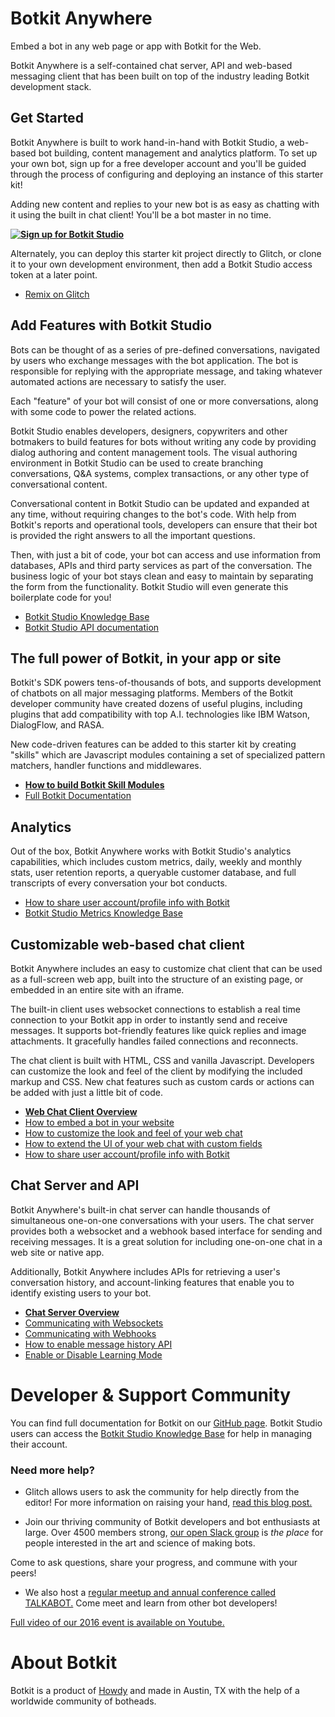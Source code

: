 # Botkit Anywhere

Embed a bot in any web page or app with Botkit for the Web.

Botkit Anywhere is a self-contained chat server, API and web-based messaging client that has been built on top of the industry leading Botkit development stack.

## Get Started

Botkit Anywhere is built to work hand-in-hand with Botkit Studio, a
web-based bot building, content management and analytics platform. To
set up your own bot, sign up for a free developer account and you'll
be guided through the process of configuring and deploying an instance
of this starter kit!

Adding new content and replies to your new bot is as easy as chatting with it using the built in chat client! You'll be a bot master in no time.

**[![Sign up for Botkit Studio](https://botkit.ai/docs/studio.png)](https://studio.botkit.ai/signup?code=webreadme)**

Alternately, you can deploy this starter kit project directly to Glitch, or clone it to your own development environment, then add a Botkit Studio access token at a later point.

* [Remix on Glitch](https://glitch.com/~botkit-web)

## Add Features with Botkit Studio

Bots can be thought of as a series of pre-defined conversations, navigated by users who exchange messages with the bot application. The bot is responsible for replying with the appropriate message, and taking whatever automated actions are necessary to satisfy the user.

Each "feature" of your bot will consist of one or more conversations, along with some code to power the related actions.

Botkit Studio enables developers, designers, copywriters and other botmakers to build features for bots
without writing any code by providing dialog authoring and content management tools. The visual authoring environment in Botkit Studio can be used to create branching conversations, Q&A systems, complex transactions, or any other type of conversational content.

Conversational content in Botkit Studio can be updated and expanded at any time,
without requiring changes to the bot's code. With help from Botkit's reports
and operational tools, developers can ensure that their bot is provided the
right answers to all the important questions.

Then, with just a bit of code, your bot can access and use information from databases,
APIs and third party services as part of the conversation. The business logic
of your bot stays clean and easy to maintain by separating the form from the functionality. Botkit Studio will even generate this boilerplate code for you!

* [Botkit Studio Knowledge Base](http://botkit.groovehq.com/help_center)
* [Botkit Studio API documentation](https://github.com/howdyai/botkit/blob/master/docs/readme-studio.md#why-use-botkit-studio)

## The full power of Botkit, in your app or site

Botkit's SDK powers tens-of-thousands of bots, and supports development of chatbots on
all major messaging platforms. Members of the Botkit developer community have created dozens of useful plugins,
including plugins that add compatibility with top A.I. technologies like IBM Watson, DialogFlow, and RASA.

New code-driven features can be added to this starter kit by creating "skills" which are
Javascript modules containing a set of specialized pattern matchers, handler functions and middlewares.

* **[How to build Botkit Skill Modules](docs/how_to_build_skills.md)**
* [Full Botkit Documentation](https://github.com/howdyai/botkit/blob/master/docs/readme.md#developing-with-botkit)


## Analytics

Out of the box, Botkit Anywhere works with Botkit Studio's analytics capabilities,
which includes custom metrics, daily, weekly and monthly stats, user retention reports,
a queryable customer database, and full transcripts of every conversation your bot conducts.

* [How to share user account/profile info with Botkit](docs/botkit_web_client.md#share-user-accounts--profile-data-with-botkit)
* [Botkit Studio Metrics Knowledge Base](http://botkit.groovehq.com/knowledge_base/categories/metrics-7)

## Customizable web-based chat client

Botkit Anywhere includes an easy to customize chat client that can be used as a full-screen web app, built into the structure
of an existing page, or embedded in an entire site with an iframe.

The built-in client uses websocket connections to establish a real time connection
to your Botkit app in order to instantly send and receive messages. It supports bot-friendly
features like quick replies and image attachments. It gracefully handles failed connections
and reconnects.

The chat client is built with HTML, CSS and vanilla Javascript.
Developers can customize the look and feel of the client by modifying the included markup and CSS.
New chat features such as custom cards or actions can be added with just a little bit of code.

* **[Web Chat Client Overview](docs/botkit_web_client.md)**
* [How to embed a bot in your website](docs/botkit_web_client.md#embed-botkit-in-a-website-with-iframes)
* [How to customize the look and feel of your web chat](docs/botkit_web_client.md#customize-the-look-and-feel-of-the-chat-interface)
* [How to extend the UI of your web chat with custom fields](docs/botkit_web_client.md#using-botkit-studio-custom-fields-to-add-custom-features)
* [How to share user account/profile info with Botkit](docs/botkit_web_client.md#share-user-accounts--profile-data-with-botkit)

## Chat Server and API

Botkit Anywhere's built-in chat server can handle thousands of simultaneous one-on-one conversations with your users.
The chat server provides both a websocket and a webhook based interface for sending and receiving messages.
It is a great solution for including one-on-one chat in a web site or native app.

Additionally, Botkit Anywhere includes APIs for retrieving a user's conversation history,
and account-linking features that enable you to identify existing users to your bot.

* **[Chat Server Overview](docs/botkit_chat_server.md)**
* [Communicating with Websockets](docs/botkit_chat_server.md#using-websockets)
* [Communicating with Webhooks](docs/botkit_chat_server.md#using-webhooks)
* [How to enable message history API](docs/botkit_chat_server.md#enable-message-history)
* [Enable or Disable Learning Mode](docs/botkit_chat_server.md#learning-mode)

# Developer & Support Community

You can find full documentation for Botkit on our [GitHub page](https://github.com/howdyai/botkit/blob/master/readme.md). Botkit Studio users can access the [Botkit Studio Knowledge Base](https://botkit.groovehq.com/help_center) for help in managing their account.

###  Need more help?
* Glitch allows users to ask the community for help directly from the editor! For more information on raising your hand, [read this blog post.](https://medium.com/glitch/just-raise-your-hand-how-glitch-helps-aa6564cb1685)

* Join our thriving community of Botkit developers and bot enthusiasts at large. Over 4500 members strong, [our open Slack group](http://community.botkit.ai) is _the place_ for people interested in the art and science of making bots.

 Come to ask questions, share your progress, and commune with your peers!

* We also host a [regular meetup and annual conference called TALKABOT.](http://talkabot.ai) Come meet and learn from other bot developers!

 [Full video of our 2016 event is available on Youtube.](https://www.youtube.com/playlist?list=PLD3JNfKLDs7WsEHSal2cfwG0Fex7A6aok)

# About Botkit

Botkit is a product of [Howdy](https://howdy.ai) and made in Austin, TX with the help of a worldwide community of botheads.
